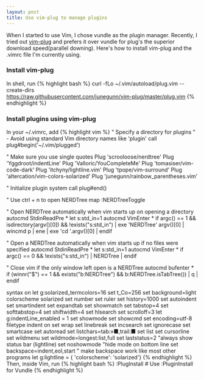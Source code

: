 ```yaml
---
layout: post
title: Use vim-plug to manage plugins
---
```


When I started to use Vim, I chose vundle as the plugin manager. Recently, I tried out [vim-plug](https://github.com/junegunn/vim-plug) and prefers it over vundle for plug's the superior download speed(parallel downing). Here's how to install vim-plug and the .vimrc file I'm currently using.

<!--more-->
### Install vim-plug
In shell, run
{% highlight bash %}
curl -fLo ~/.vim/autoload/plug.vim --create-dirs \
    https://raw.githubusercontent.com/junegunn/vim-plug/master/plug.vim
{% endhighlight %}
### Install plugins using vim-plug
In your ~/.vimrc, add
{% highlight vim %}
" Specify a directory for plugins
" - Avoid using standard Vim directory names like 'plugin'
call plug#begin('~/.vim/plugged')

" Make sure you use single quotes
Plug 'scrooloose/nerdtree'
Plug 'Yggdroot/indentLine'
Plug 'Valloric/YouCompleteMe'
Plug 'tomasiser/vim-code-dark'
Plug 'itchyny/lightline.vim'
Plug 'tpope/vim-surround'
Plug 'altercation/vim-colors-solarized'
Plug 'junegunn/rainbow_parentheses.vim'

" Initialize plugin system
call plug#end()

" Use ctrl + n to open NERDTree
map <C-n> :NERDTreeToggle<CR>

" Open NERDTree automatically when vim starts up on opening a directory
autocmd StdinReadPre * let s:std_in=1
autocmd VimEnter * if argc() == 1 && isdirectory(argv()[0]) && !exists("s:std_in") | exe 'NERDTree' argv()[0] | wincmd p | ene | exe 'cd '.argv()[0] | endif

" Open a NERDTree automatically when vim starts up if no files were specified
autocmd StdinReadPre * let s:std_in=1
autocmd VimEnter * if argc() == 0 && !exists("s:std_in") | NERDTree | endif

" Close vim if the only window left open is a NERDTree
autocmd bufenter * if (winnr("$") == 1 && exists("b:NERDTree") && b:NERDTree.isTabTree()) | q | endif

syntax on
let g:solarized_termcolors=16
set t_Co=256
set background=light
colorscheme solarized
set number
set ruler
set history=1000
set autoindent
set smartindent
set expandtab
set showmatch
set tabstop=4
set softtabstop=4
set shiftwidth=4
set hlsearch
set scrolloff=3
let g:indentLine_enabled = 1
set showmode
set showcmd
set encoding=utf-8
filetype indent on
set wrap
set linebreak
set incsearch
set ignorecase
set smartcase
set autoread
set listchars=tab:»■,trail:■
set list
set cursorline
set wildmenu
set wildmode=longest:list,full
set laststatus=2 "always show status bar (lightline)
set noshowmode   "hide mode on bottom line
set backspace=indent,eol,start " make backspace work like most other programs
let g:lightline = { 'colorscheme': 'solarized'}
{% endhighlight %}
Then, inside Vim, run
{% highlight bash %}
:PlugInstall # Use :PluginInstall for Vundle
{% endhighlight %}
